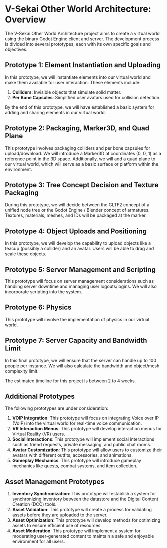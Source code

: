 # V-Sekai Other World Architecture: Overview

The V-Sekai Other World Architecture project aims to create a virtual world using the binary Godot Engine client and server. The development process is divided into several prototypes, each with its own specific goals and objectives.

## Prototype 1: Element Instantiation and Uploading

In this prototype, we will instantiate elements into our virtual world and make them available for user interaction. These elements include:

1. **Colliders**: Invisible objects that simulate solid matter.
2. **Per Bone Capsules**: Simplified user avatars used for collision detection.

By the end of this prototype, we will have established a basic system for adding and sharing elements in our virtual world.

## Prototype 2: Packaging, Marker3D, and Quad Plane

This prototype involves packaging colliders and per bone capsules for upload/download. We will introduce a Marker3D at coordinates (0, 0, 1) as a reference point in the 3D space. Additionally, we will add a quad plane to our virtual world, which will serve as a basic surface or platform within the environment.

## Prototype 3: Tree Concept Decision and Texture Packaging

During this prototype, we will decide between the GLTF2 concept of a unified node tree or the Godot Engine / Blender concept of armatures. Textures, materials, meshes, and IDs will be packaged at the marker.

## Prototype 4: Object Uploads and Positioning

In this prototype, we will develop the capability to upload objects like a teacup (possibly a collider) and an avatar. Users will be able to drag and scale these objects.

## Prototype 5: Server Management and Scripting

This prototype will focus on server management considerations such as handling server downtime and managing user logouts/logins. We will also incorporate scripting into the system.

## Prototype 6: Physics

This prototype will involve the implementation of physics in our virtual world.

## Prototype 7: Server Capacity and Bandwidth Limit

In this final prototype, we will ensure that the server can handle up to 100 people per instance. We will also calculate the bandwidth and object/mesh complexity limit.

The estimated timeline for this project is between 2 to 4 weeks.

## Additional Prototypes

The following prototypes are under consideration:

1. **VOIP Integration**: This prototype will focus on integrating Voice over IP (VoIP) into the virtual world for real-time voice communication.
2. **VR Interaction Menus**: This prototype will develop interaction menus for Virtual Reality (VR) users.
3. **Social Interactions**: This prototype will implement social interactions such as friend requests, private messaging, and public chat rooms.
4. **Avatar Customization**: This prototype will allow users to customize their avatars with different outfits, accessories, and animations.
5. **Gameplay Mechanics**: This prototype will introduce gameplay mechanics like quests, combat systems, and item collection.

## Asset Management Prototypes

1. **Inventory Synchronization**: This prototype will establish a system for synchronizing inventory between the datastore and the Digital Content Creation (DCC) tools.
2. **Asset Validation**: This prototype will create a process for validating assets before they are uploaded to the server.
3. **Asset Optimization**: This prototype will develop methods for optimizing assets to ensure efficient use of resources.
4. **Asset Moderation**: This prototype will implement a system for moderating user-generated content to maintain a safe and enjoyable environment for all users.
